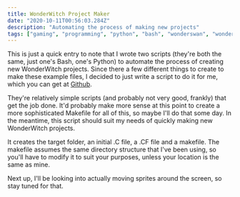```yaml
---
title: WonderWitch Project Maker
date: "2020-10-11T00:56:03.284Z"
description: "Automating the process of making new projects"
tags: ["gaming", "programming", "python", "bash", "wonderswan", "wonderwitch"]
---
```


This is just a quick entry to note that I wrote two scripts (they're both the same, just one's Bash, one's Python)
to automate the process of creating new WonderWitch projects.  Since there a few different things to create to make
these example files, I decided to just write a script to do it for me, which you can get at [Github](https://github.com/dwalizer/WonderWitchProjectMaker).

They're relatively simple scripts (and probably not very good, frankly) that get the job done.  It'd probably make
more sense at this point to create a more sophisticated Makefile for all of this, so maybe I'll do that some day.
In the meantime, this script should suit my needs of quickly making new WonderWitch projects.

It creates the target folder, an initial .C file, a .CF file and a makefile.  The makefile assumes the same
directory structure that I've been using, so you'll have to modify it to suit your purposes, unless your location
is the same as mine.

Next up, I'll be looking into actually moving sprites around the screen, so stay tuned for that.